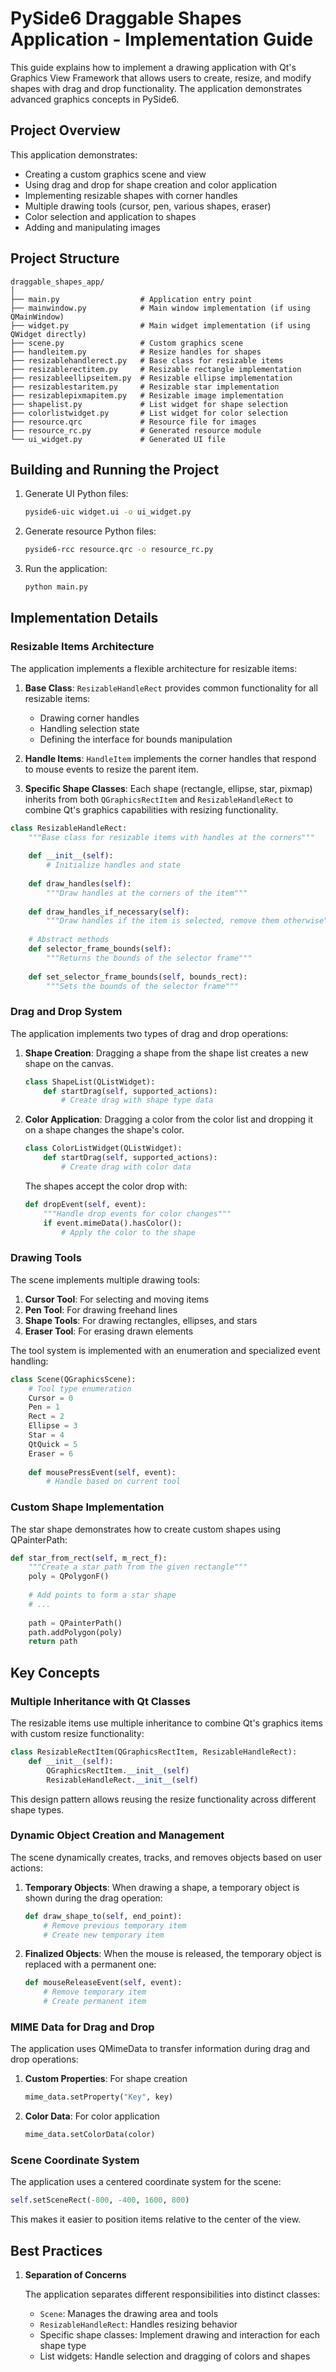 # PySide6 Draggable Shapes Application - Implementation Guide

This guide explains how to implement a drawing application with Qt's Graphics View Framework that allows users to create, resize, and modify shapes with drag and drop functionality. The application demonstrates advanced graphics concepts in PySide6.

## Project Overview

This application demonstrates:
- Creating a custom graphics scene and view
- Using drag and drop for shape creation and color application
- Implementing resizable shapes with corner handles
- Multiple drawing tools (cursor, pen, various shapes, eraser)
- Color selection and application to shapes
- Adding and manipulating images

## Project Structure

```
draggable_shapes_app/
│
├── main.py                  # Application entry point
├── mainwindow.py            # Main window implementation (if using QMainWindow)
├── widget.py                # Main widget implementation (if using QWidget directly)
├── scene.py                 # Custom graphics scene
├── handleitem.py            # Resize handles for shapes
├── resizablehandlerect.py   # Base class for resizable items
├── resizablerectitem.py     # Resizable rectangle implementation
├── resizableellipseitem.py  # Resizable ellipse implementation
├── resizablestaritem.py     # Resizable star implementation
├── resizablepixmapitem.py   # Resizable image implementation
├── shapelist.py             # List widget for shape selection
├── colorlistwidget.py       # List widget for color selection
├── resource.qrc             # Resource file for images
├── resource_rc.py           # Generated resource module
└── ui_widget.py             # Generated UI file
```

## Building and Running the Project

1. Generate UI Python files:
   ```bash
   pyside6-uic widget.ui -o ui_widget.py
   ```

2. Generate resource Python files:
   ```bash
   pyside6-rcc resource.qrc -o resource_rc.py
   ```

3. Run the application:
   ```bash
   python main.py
   ```

## Implementation Details

### Resizable Items Architecture

The application implements a flexible architecture for resizable items:

1. **Base Class**: `ResizableHandleRect` provides common functionality for all resizable items:
   - Drawing corner handles
   - Handling selection state
   - Defining the interface for bounds manipulation

2. **Handle Items**: `HandleItem` implements the corner handles that respond to mouse events to resize the parent item.

3. **Specific Shape Classes**: Each shape (rectangle, ellipse, star, pixmap) inherits from both `QGraphicsRectItem` and `ResizableHandleRect` to combine Qt's graphics capabilities with resizing functionality.

```python
class ResizableHandleRect:
    """Base class for resizable items with handles at the corners"""
    
    def __init__(self):
        # Initialize handles and state
        
    def draw_handles(self):
        """Draw handles at the corners of the item"""
        
    def draw_handles_if_necessary(self):
        """Draw handles if the item is selected, remove them otherwise"""
        
    # Abstract methods
    def selector_frame_bounds(self):
        """Returns the bounds of the selector frame"""
        
    def set_selector_frame_bounds(self, bounds_rect):
        """Sets the bounds of the selector frame"""
```

### Drag and Drop System

The application implements two types of drag and drop operations:

1. **Shape Creation**: Dragging a shape from the shape list creates a new shape on the canvas.
   ```python
   class ShapeList(QListWidget):
       def startDrag(self, supported_actions):
           # Create drag with shape type data
   ```

2. **Color Application**: Dragging a color from the color list and dropping it on a shape changes the shape's color.
   ```python
   class ColorListWidget(QListWidget):
       def startDrag(self, supported_actions):
           # Create drag with color data
   ```

   The shapes accept the color drop with:
   ```python
   def dropEvent(self, event):
       """Handle drop events for color changes"""
       if event.mimeData().hasColor():
           # Apply the color to the shape
   ```

### Drawing Tools

The scene implements multiple drawing tools:

1. **Cursor Tool**: For selecting and moving items
2. **Pen Tool**: For drawing freehand lines
3. **Shape Tools**: For drawing rectangles, ellipses, and stars
4. **Eraser Tool**: For erasing drawn elements

The tool system is implemented with an enumeration and specialized event handling:

```python
class Scene(QGraphicsScene):
    # Tool type enumeration
    Cursor = 0
    Pen = 1
    Rect = 2
    Ellipse = 3
    Star = 4
    QtQuick = 5
    Eraser = 6
    
    def mousePressEvent(self, event):
        # Handle based on current tool
```

### Custom Shape Implementation

The star shape demonstrates how to create custom shapes using QPainterPath:

```python
def star_from_rect(self, m_rect_f):
    """Create a star path from the given rectangle"""
    poly = QPolygonF()
    
    # Add points to form a star shape
    # ...
    
    path = QPainterPath()
    path.addPolygon(poly)
    return path
```

## Key Concepts

### Multiple Inheritance with Qt Classes

The resizable items use multiple inheritance to combine Qt's graphics items with custom resize functionality:

```python
class ResizableRectItem(QGraphicsRectItem, ResizableHandleRect):
    def __init__(self):
        QGraphicsRectItem.__init__(self)
        ResizableHandleRect.__init__(self)
```

This design pattern allows reusing the resize functionality across different shape types.

### Dynamic Object Creation and Management

The scene dynamically creates, tracks, and removes objects based on user actions:

1. **Temporary Objects**: When drawing a shape, a temporary object is shown during the drag operation:
   ```python
   def draw_shape_to(self, end_point):
       # Remove previous temporary item
       # Create new temporary item
   ```

2. **Finalized Objects**: When the mouse is released, the temporary object is replaced with a permanent one:
   ```python
   def mouseReleaseEvent(self, event):
       # Remove temporary item
       # Create permanent item
   ```

### MIME Data for Drag and Drop

The application uses QMimeData to transfer information during drag and drop operations:

1. **Custom Properties**: For shape creation
   ```python
   mime_data.setProperty("Key", key)
   ```

2. **Color Data**: For color application
   ```python
   mime_data.setColorData(color)
   ```

### Scene Coordinate System

The application uses a centered coordinate system for the scene:
```python
self.setSceneRect(-800, -400, 1600, 800)
```

This makes it easier to position items relative to the center of the view.

## Best Practices

1. **Separation of Concerns**

   The application separates different responsibilities into distinct classes:
   - `Scene`: Manages the drawing area and tools
   - `ResizableHandleRect`: Handles resizing behavior
   - Specific shape classes: Implement drawing and interaction for each shape type
   - List widgets: Handle selection and dragging of colors and shapes
